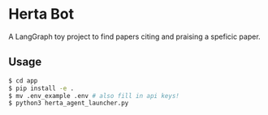 # Herta Bot

A LangGraph toy project to find papers citing and praising a speficic paper.

## Usage

```bash
$ cd app
$ pip install -e .
$ mv .env_example .env # also fill in api keys!
$ python3 herta_agent_launcher.py
```